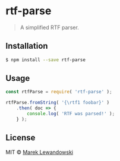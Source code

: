 # rtf-parse

> A simplified RTF parser.

## Installation

```sh
$ npm install --save rtf-parse
```

## Usage

```js
const rtfParse = require( 'rtf-parse' );

rtfParse.fromString( '{\rtf1 foobar}' )
	.then( doc => {
		console.log( 'RTF was parsed!' );
	} );
```
## License

MIT © [Marek Lewandowski]()


[npm-image]: https://badge.fury.io/js/rtf-parse.svg
[npm-url]: https://npmjs.org/package/rtf-parse
[travis-image]: https://travis-ci.org/mlewand/rtf-parse.svg?branch=master
[travis-url]: https://travis-ci.org/mlewand/rtf-parse
[daviddm-image]: https://david-dm.org/mlewand/rtf-parse.svg?theme=shields.io
[daviddm-url]: https://david-dm.org/mlewand/rtf-parse
[coveralls-image]: https://coveralls.io/repos/mlewand/rtf-parse/badge.svg
[coveralls-url]: https://coveralls.io/r/mlewand/rtf-parse
